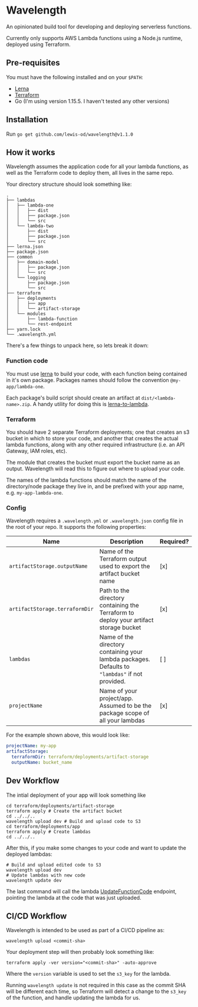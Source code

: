 # Wavelength

An opinionated build tool for developing and deploying serverless functions.

Currently only supports AWS Lambda functions using a Node.js runtime, deployed using Terraform.

## Pre-requisites
You must have the following installed and on your `$PATH`:
- [Lerna](https://github.com/lerna/lerna)
- [Terraform](https://www.terraform.io/)
- Go (I'm using version 1.15.5. I haven't tested any other versions)

## Installation
Run `go get github.com/lewis-od/wavelength@v1.1.0`

## How it works

Wavelength assumes the application code for all your lambda functions, as well as the Terraform code to deploy them, all
lives in the same repo.

Your directory structure should look something like:
```text
.
├── lambdas
│   ├── lambda-one
│   │   ├── dist
│   │   ├── package.json
│   │   └── src
│   └── lambda-two
│       ├── dist
│       ├── package.json
│       └── src
├── lerna.json
├── package.json
├── common
│   ├── domain-model
│   │   ├── package.json
│   │   └── src
│   └── logging
│       ├── package.json
│       └── src
├── terraform
│   ├── deployments
│   │   ├── app
│   │   └── artifact-storage
│   └── modules
│       ├── lambda-function
│       └── rest-endpoint
├── yarn.lock
└── .wavelength.yml
```

There's a few things to unpack here, so lets break it down:

### Function code

You must use [lerna] to build your code, with each function being contained in it's own package. Packages names should
follow the convention `@my-app/lambda-one`.

Each package's build script should create an artifact at `dist/<lambda-name>.zip`. A handy utility for doing this
is [lerna-to-lambda].

[lerna]: https://github.com/lerna/lerna
[lerna-to-lambda]: https://github.com/lafiosca/lerna-to-lambda

### Terraform

You should have 2 separate Terraform deployments; one that creates an s3 bucket in which to store your code, and another
that creates the actual lambda functions, along with any other required infrastructure (i.e. an API Gateway, IAM roles,
etc).

The module that creates the bucket must export the bucket name as an output. Wavelength will read this to figure out
where to upload your code.

The names of the lambda functions should match the name of the directory/node package they live in, and be prefixed with
your app name, e.g. `my-app-lambda-one`.

### Config

Wavelength requires a `.wavelength.yml` or `.wavelength.json` config file in the root of your repo. It supports the
following properties:

| Name                            | Description                                                                                     | Required? |
| ------------------------------- | ----------------------------------------------------------------------------------------------- | --------- |
| `artifactStorage.outputName`    | Name of the Terraform output used to export the artifact bucket name                            | [x]       |
| `artifactStorage.terraformDir`  | Path to the directory containing the Terraform to deploy your artifact storage bucket           | [x]       |
| `lambdas`                       | Name of the directory containing your lambda packages. Defaults to `"lambdas"` if not provided. | [ ]       |
| `projectName`                   | Name of your project/app. Assumed to be the package scope of all your lambdas                   | [x]       |

For the example shown above, this would look like:
```yaml
projectName: my-app
artifactStorage:
  terraformDir: terraform/deployments/artifact-storage
  outputName: bucket_name
```

## Dev Workflow
The intial deployment of your app will look something like

```shell
cd terraform/deployments/artifact-storage
terraform apply # Create the artifact bucket
cd ../../..
wavelength upload dev # Build and upload code to S3
cd terraform/deployments/app
terraform apply # Create lambdas
cd ../../..
```

After this, if you make some changes to your code and want to update the deployed lambdas:
```shell
# Build and upload edited code to S3
wavelength upload dev
# Update lambdas with new code
wavelength update dev
```
The last command will call the lambda [UpdateFunctionCode] endpoint, pointing the lambda at the code that was just
uploaded.

[UpdateFunctionCode]: https://docs.aws.amazon.com/lambda/latest/dg/API_UpdateFunctionCode.html

## CI/CD Workflow
Wavelength is intended to be used as part of a CI/CD pipeline as:
```shell
wavelength upload <commit-sha>
```
Your deployment step will then probably look something like:
```shell
terraform apply -ver version="<commit-sha>" -auto-approve
```
Where the `version` variable is used to set the `s3_key` for the lambda.

Running `wavelength update` is not required in this case as the commit SHA will be different each time, so Terraform
will detect a change to the `s3_key` of the function, and handle updating the lambda for us.

